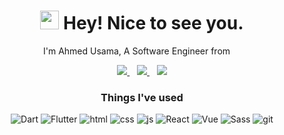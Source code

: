 <!-- Bio -->
<h1 align='center'><img src="https://emojis.slackmojis.com/emojis/images/1531849430/4246/blob-sunglasses.gif?1531849430" width="30"/> Hey! Nice to see you.</h1>
<p align='center'>I'm Ahmed Usama, A Software Engineer from <img src="https://cdn-icons-png.flaticon.com/512/323/323324.png" width="13"/> </p>

<!-- Social -->
<div align='center'>
  <a href="https://www.linkedin.com/in/aoa97">
    <img src="https://img.shields.io/badge/LinkedIn-0077B5?style=for-the-badge&logo=linkedin&logoColor=white" />
  </a>&nbsp;&nbsp;
  
  <a href="https://api.whatsapp.com/send?phone=00201119784561">
    <img src="https://img.shields.io/badge/WhatsApp-25D366?style=for-the-badge&logo=whatsapp&logoColor=white" />
  </a>&nbsp;&nbsp;
  
  <a href="mailto:eng.ahmedusama@yahoo.com">
    <img src="https://img.shields.io/badge/emailme-%23D14836.svg?&style=for-the-badge&logo=gmail&logoColor=white" />
  </a>
</div>

<!-- Technologies -->
<div align='center'>
  <h3>Things I've used</h3>
  <p>
    <img alt="Dart" src="https://img.shields.io/badge/Dart-0175C2?style=flat-square&logo=dart&logoColor=white" />
    <img alt="Flutter" src="https://img.shields.io/badge/Flutter-4e5ba7?style=flat-square&logo=flutter&logoColor=white" />
    <img alt="html" src="https://img.shields.io/badge/-HTML5-E34F26?style=flat-square&logo=html5&logoColor=white" />
    <img alt="css" src="https://img.shields.io/badge/-CSS3-5C2D91?style=flat-square&logo=css3&logoColor=white" />
    <img alt="js" src="https://img.shields.io/badge/-JavaScript-323330?style=flat-square&logo=JavaScript&logoColor=F7DF1E" />
    <img alt="React" src="https://img.shields.io/badge/-React-45b8d8?style=flat-square&logo=react&logoColor=white" />
    <img alt="Vue" src="https://img.shields.io/badge/-Vue-35495E?style=flat-square&logo=vue.js&logoColor=4FC08D" />
    <img alt="Sass" src="https://img.shields.io/badge/-Sass-CC6699?style=flat-square&logo=sass&logoColor=white" />
    <img alt="git" src="https://img.shields.io/badge/-Git-F05032?style=flat-square&logo=git&logoColor=white" />
  </p>
</div>

